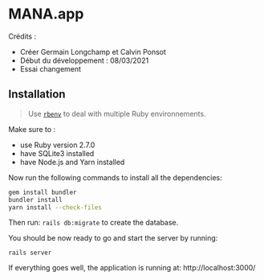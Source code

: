 # MANA.app

Crédits : 

* Créer Germain Longchamp et Calvin Ponsot
* Début du développement : 08/03/2021
* Essai changement

## Installation

> Use [`rbenv`](https://github.com/rbenv/rbenv) to deal with multiple Ruby environnements.

Make sure to :

* use Ruby version 2.7.0
* have SQLite3 installed
* have Node.js and Yarn installed

Now run the following commands to install all the dependencies:

```bash
gem install bundler
bundler install
yarn install --check-files
```

Then run: `rails db:migrate` to create the database.

You should be now ready to go and start the server by running:

```
rails server
```

If everything goes well, the application is running at: http://localhost:3000/
